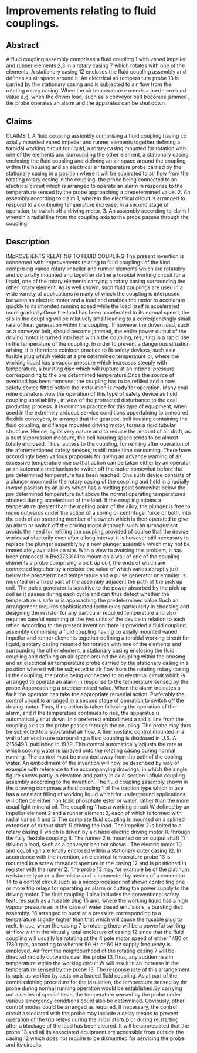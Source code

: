 # Improvements relating to fluid couplings.

## Abstract
A fluid coupling assembly comprises a fluid coupling 1 with vaned impeller and runner elements 2,3 in a rotary casing 7 which rotates with one of the elements. A stationary casing 12 encloses the fluid coupling assembly and defines an air space around it. An electrical air tempera ture probe 13 is carried by the stationary casing and is subjected to air flow from the rotating rotary casing. When the air temperature exceeds a predetermined value e.g. when the driven load, such as a conveyor belt becomes jammed , the probe operates an alarm and the apparatus can be shut down.

## Claims
CLAIMS 1. A fluid coupling assembly comprising a fluid coupling having co axially mounted vaned impeller and runner elements together defining a toroidal working circuit for liquid, a rotary casing mounted for rotation with one of the elements and surrounding the other element, a stationary casing enclosing the fluid coupling and defining an air space around the coupling within the housing and an electrical air temperature probe carried by the stationary casing in a position where it will be subjected to air flow from the rotating rotary casing in the coupling, the probe being connected to an electrical circuit which is arranged to operate an alarm in response to the temperature sensed by the probe approaching a predetermined value. 2. An assembly according to claim 1, wherein the electrical circuit is arranged to respond to a continuing temperature increase, in a second stage of operation, to switch off a driving motor. 3. An assembly according to claim 1 wherein a radial line from the coupling axis to the probe passes through the coupling.

## Description
IMpROVE iENTS RELATING TO FLUID COUPLING The present invention is concerned with irnprovements relating to fluid couplings of the kind comprising vaned rotary impeller and runner elements which are rotatably and co axially mounted and together define a toroidal working circuit for a liquid, one of the rotary elements carrying a rotary casing surrounding the other rotary element. As is well known, such fluid couplings are used in a wide variety of applications in many of which the coupling is interposed between an electric motor and a load and enables the motor to accelerate quickly to its intended running speed while the load itself is accelerated more gradually.Once the load has been accelerated to its normal speed, the slip in the coupling will be relatively small leading to a correspondingly small rate of heat generation within the coupling. If however the driven load, such as a conveyor belt, should become jammed, the entire power output of the driving motor is turned into heat within the coupling, resulting in a rapid rise in the temperature of the coupling. In order to prevent a dangerous situation arising, it is therefore coininon practice to fit safety devices, such as a fusible plug which yields at a pre determined temperature or, where the working liquid has a vapour pressure which increases steeply with temperature, a bursting disc which will rupture at an internal pressure corresponding to the pre determined temperature.Once the source of overload has been removed, the coupling has to be refilled and a now safety device fitted before the installation is ready for operation. Many coal mine operators view the operation of this type of safety device as fluid coupling unreliability , in view of the protracted disturbance to the coal producing process. It is common practice for this type of equipment, when used in the extremely arduous service conditions appertaining to armoured flexible conveyors, to arrange that the gearbox, bell housing containing the fluid coupling, and flange mounted driving motor, forms a rigid tubular structure. Hence, by its very nature and to reduce the amount of air draft, as a dust suppression measure, the bell housing space tends to be almost totally enclosed. Thus, access to the coupling, for refilling after operation of the aforementioned safety devices, is still more time consuming. There have accordingly been various proposals for giving an advance warning of an excessive temperature rise so that action can be taken either by an operator or an automatic mechanism to switch off the motor somewhat before the pre determined temperature has been reached. One such device consists of a plunger mounted in the rotary casing of the coupling and held in a radially inward position by an alloy which has a melting point somewhat below the pre determined temperature but abcve the normal operating temperatures attained during acceleration of the load. If the coupling attains a temperature greater than the melting point of the alloy, the plunger is free to move outwards under the action of a spring or centrifugal force or both, into the path of an operating member of a switch which is then operated to give an alarm or switch off the driving motor.Although such an arrangement avoids the need for refilling the coupling provided of course that the device works satisfactorily even after a long interval it is however still necessary to replace the plunger assembly by a new plunger assembly which may not be immediately available on site. With a view to avoicing this problem, it has been proposed in Bye2730141 to mount on a wall of one of the coupling elements a probe comprising a pick up coil, the ends of which are connected together by a resistor the value of which varies abruptly just below the predetermined temperature and a pulse generator or emmiter is mounted on a fixed part of the assembly adjacent the path of the pick up coil. The pulse generator is sensitive to the power absorbed by the pick up coil as it passes during each cycle and can thus detect whether the temperature is safe or is approaching the predetermined value.Such an arrangement requires sophisticated techniques particularly in choosing and designing the resistor for any particular required temperature and also requires careful mounting of the two units of the device in relation to each other. According to the present invention there is provided a fluid coupling assembly comprising a fluid coupling having co axially mounted vaned impeller and runner elements together defining a toroidal working circuit for liquid, a rotary casing mounted for rotation with one of the elements and surrounding the other element, a stationary casing enclosing the fluid coupling and defining an air space around the coupling within the housing and an electrical air temperature probe carried by the stationary casing in a position where it will be subjected to air flow from the rotating rotary casing in the coupling, the probe being connected to an electrical circuit which is arranged to operate an alarm in response to the temperature sensed by the probe Åapproaching a predetermined value. When the alarm indicates a fault the operator can take the appropriate remedial action. Preferably the control circuit is arranged in a second stage of operation to switch off the driving motor. Thus, if no action is taken following the operation of the alarm, and if the temperature continues to rise, the apparatus is automatically shut down. In a preferred embodiment a radial line from the coupling axis to the probe passes through the coupling. The probe may thus be subjected to a substantial air flow. A thermostatic control mounted in a wall of an enclosure surrounding a fluid coupling is disclosed in U.S. A 2156493, published in 1939. This control automatically adjusts the rate at which cooling water is sprayed onto the rotating casing during normal running. The control must be mounted away from the path of the cooling water. An embodiment of the invention will now be described by way of example with reference to the accompanying drawings, in which the single figure shows partly in elevation and partly in axial section i afluid coupling assembly according to the invention. The fluid coupling assembly shown in the drawing comprises a fluid coupling 1 of the traction type which in use has a constant filling of working liquid which for underground applications will often be either non toxic phosphate ester or water, rather than the more usual light mineral oil. The coupli ng 1 has a working circuit W defined by an impellor element 2 and a runner element 3, each of which is formed with radial vanes 4 and 5. The complete fluid coupling is mounted on a splined extension of output shaft 11 driving the load. The impeller 2 is bolted to a rotary casing T which is driven by a n hase electric driving motor 10 through the fully flexible coupling 8. The runner 2 is mounted on an output shaft 11 driving a load, such as a conveyor belt not shown . The electric motor 10 and coupling 1 are totally enclosed within a stationary outer casing 12. In accordance with the invention, an electrical temperature probe 13 is mounted in a screw threaded aperture in the casing 12 and is positioned in register with the runner 2. The probe 13 may for example be of the platinum resistance type or a thermistor and is connected by means of a connector 14 to a control circuit such as a microprocessor not shown controlling one or more trip relays for operating an alarm or cutting the power supply to the driving motor. The fluid coupling 1 also includes the conventional safety features such as a fusable plug 15 and, where the working liquid has a high vapour pressure as in the case of water based emulsions, a bursting disc assembly. 16 arranged to burst at a pressure corresponding to a temperature slightly higher than that which will cause the fusable plug to melt. In use, when the casing 7 is rotating there will be a powerful swirling air flow within the virtually total enclosure of casing 12 since that the fluid coupling will usually be rotating at the 4 pole motor speed of either 1480 or 1780 rpm, according to whether 50 Hz or 60 Hz supply frequency is employed. Air from the neighbourhood of the rotating casing 7 will be directed radially outwards over the probe 13.Thus, any sudden rise in temperature within the working circuit W will result in an increase in the temperature sensed by the probe 13. The response rate of this arrangement is rapid as verified by tests on a loaded fluid coupling. As at part of the commissioning procedure for the insulation, the temperature sensed by thr probe during normal running operation would be established.By carrying out a series of special tests, the temperature sensed by the probe under various emergency conditions could also be determined. Obviously, other control modes could be arranged as required. If necessary, the control circuit associated with the probe may include a delay means to prevent operation of the trip relays during the initial startup or during re starting after a blockage of the load has been cleared. It will be appreciated that the probe 13 and all its associated equipment are accessible from outside the casing 12 which does not require to be dismantled for servicing the probe and its circuits.